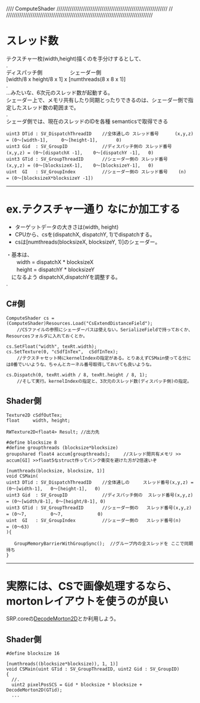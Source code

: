 //// ComputeShader ///////////////////////////////////////////////////////////
//				
//////////////////////////////////////////////////////////////////////////////

# スレッド数
テクスチャ一枚(width,height)描くのを手分けするとして、  
.  
  ディスパッチ側　　　　　         シェーダー側  
 [width/8 x height/8 x 1]    x    [numthreads(8 x 8 x 1)]  
.  
 …みたいな、6次元のスレッド数が起動する。  
 シェーダー上で、メモリ共有したり同期とったりできるのは、シェーダー側で指定したスレッド数の範囲まで。  
.  
シェーダ側では、現在のスレッドのIDを各種	semanticsで取得できる  
```
uint3 DTid : SV_DispatchThreadID	//全体通しの スレッド番号		(x,y,z) = (0～[width-1],		0～[height-1],		0)
uint3 Gid  : SV_GroupID				//ディスパッチ側の スレッド番号	(x,y,z) = (0～[dispatchX -1],	0～[dispatchY -1],	0)
uint3 GTid : SV_GroupThreadID		//シェーダー側の スレッド番号	(x,y,z)	= (0～[blocksizeX-1],	0～[blocksizeY-1],	0)
uint  GI   : SV_GroupIndex			//シェーダー側の スレッド番号	(n)		= (0～[blocksizeX*blocksizeY -1])
```


---
# ex.テクスチャ一通り なにか加工する
- ターゲットデータの大きさは(width, height)
- CPUから、csを(dispatchX, dispatchY, 1)でdispatchする。
- csは[numthreads(blocksizeX, blocksizeY, 1)]のシェーダー。

・基本は、  
　　width  = dispatchX * blocksizeX  
　　height = dispatchY * blocksizeY  
　になるよう dispatchX,dispatchYを調整する。  
.  
## C#側
```
ComputeShader cs = (ComputeShader)Resources.Load("CsExtendDistanceField");
	//CSファイルの参照にシェーダーパスは使えない。SerializeFieldで持っておくか、Resourcesフォルダに入れておくとか。

cs.SetFloat("width", texRt.width);
cs.SetTexture(0, "cSdfInTex",  cSdfInTex);
	//テクスチャセット時にkernelIndexの指定がある。とりあえずCSMain使ってる分には0番でいいような、ちゃんとカーネル番号取得しておいても良いような。

cs.Dispatch(0, texRt.width / 8, texRt.height / 8, 1);
	//そして実行。kernelIndexの指定と、3次元のスレッド数(ディスパッチ側)の指定。
```

 ## Shader側
 ```
Texture2D cSdfOutTex;
float     width, height;

RWTexture2D<float4> Result; //出力先

#define blocksize 8
#define groupthreads (blocksize*blocksize)
groupshared float4 accum[groupthreads];		//スレッド間共有メモリ >> accum[GI] >>float5なstruct作ってバンク衝突を避けた方が2倍速いぞ

[numthreads(blocksize, blocksize, 1)]
void CSMain(
uint3 DTid : SV_DispatchThreadID	//全体通しの	    スレッド番号(x,y,z) = (0～[width-1],	0～[height-1],   0)
uint3 Gid  : SV_GroupID				//ディスパッチ側の	スレッド番号(x,y,z) = (0～[width/8-1],	0～[height/8-1], 0)
uint3 GTid : SV_GroupThreadID		//シェーダー側の	スレッド番号(x,y,z)	= (0～7,			0～7,			 0)
uint  GI   : SV_GroupIndex			//シェーダー側の	スレッド番号(n)		= (0～63)
){

	GroupMemoryBarrierWithGroupSync();	//グループ内の全スレッドを ここで同期待ち
}
```

---
# 実際には、CSで画像処理するなら、mortonレイアウトを使うのが良い
SRP.coreの[DecodeMorton2D](https://github.com/Unity-Technologies/Graphics/blob/master/com.unity.render-pipelines.core/ShaderLibrary/SpaceFillingCurves.hlsl#L62#L65)とか利用しよう。  

## Shader側
```
#define blocksize 16

[numthreads((blocksize*blocksize)), 1, 1)]
void CSMain(uint GTid : SV_GroupThreadID, uint2 Gid : SV_GroupID)
{ 
  //.
  uint2 pixelPosSCS = Gid * blocksize * blocksize + DecodeMorton2D(GTid);
  ...

```
